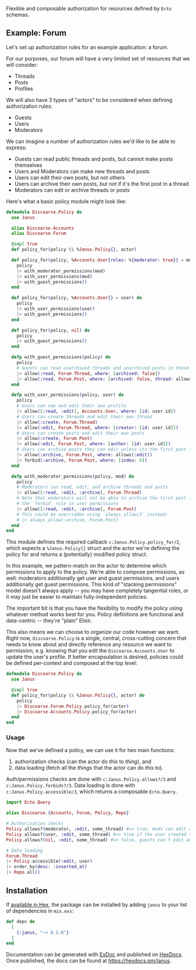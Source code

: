 <!-- MDOC -->

Flexible and composable authorization for resources defined by `Ecto` schemas.

## Example: Forum

Let's set up authorization rules for an example application: a forum.

For our purposes, our forum will have a very limited set of resources that we will consider:

- Threads
- Posts
- Profiles

We will also have 3 types of "actors" to be considered when defining authorization rules:

- Guests
- Users
- Moderators

We can imagine a number of authorization rules we'd like to be able to express:

- Guests can read public threads and posts, but cannot make posts themselves
- Users and Moderators can make new threads and posts
- Users can edit their own posts, but not others
- Users can archive their own posts, but not if it's the first post in a thread
- Moderators can edit or archive threads or posts

Here's what a basic policy module might look like:

```elixir
defmodule Discoarse.Policy do
  use Janus

  alias Discoarse.Accounts
  alias Discoarse.Forum

  @impl true
  def policy_for(policy \\ %Janus.Policy{}, actor)

  def policy_for(policy, %Accounts.User{roles: %{moderator: true}} = mod) do
    policy
    |> with_moderator_permissions(mod)
    |> with_user_permissions(mod)
    |> with_guest_permissions()
  end

  def policy_for(policy, %Accounts.User{} = user) do
    policy
    |> with_user_permissions(user)
    |> with_guest_permissions()
  end

  def policy_for(policy, nil) do
    policy
    |> with_guest_permissions()
  end

  defp with_guest_permissions(policy) do
    policy
    # Guests can read unarchived threads and unarchived posts in those threads
    |> allow(:read, Forum.Thread, where: [archived: false])
    |> allow(:read, Forum.Post, where: [archived: false, thread: allows(:read)])
  end

  defp with_user_permissions(policy, user) do
    policy
    # Users can see and edit their own profile
    |> allow([:read, :edit], Accounts.User, where: [id: user.id])
    # Users can create threads and edit their own thread
    |> allow(:create, Forum.Thread)
    |> allow(:edit, Forum.Thread, where: [creator: [id: user.id]])
    # Users can create posts and edit their own posts
    |> allow(:create, Forum.Post)
    |> allow(:edit, Forum.Post, where: [author: [id: user.id]])
    # Users can archive posts they can edit unless its the first post in a thread
    |> allow(:archive, Forum.Post, where: allows(:edit))
    |> forbid(:archive, Forum.Post, where: [index: 0])
  end

  defp with_moderator_permissions(policy, mod) do
    policy
    # Moderators can read, edit, and archive threads and posts
    |> allow([:read, :edit, :archive], Forum.Thread)
    # Note that moderators will not be able to archive the first post in a thread due to
    # the `forbid` rule in user permissions
    |> allow([:read, :edit, :archive], Forum.Post)
    # This could be overridden using `always_allow/3` instead:
    # |> always_allow(:archive, Forum.Post)
  end
end
```

This module defines the required callback `c:Janus.Policy.policy_for/2`, which expects a `%Janus.Policy{}` struct and the actor we're defining the policy for and returns a (potentially) modified policy struct.

In this example, we pattern-match on the actor to determine which permissions to apply to the policy.
We're able to compose permissions, as well: moderators additionally get user and guest permissions, and users additionally get guest permissions.
This kind of "stacking permissions" model doesn't always apply -- you may have completely tangential roles, or it may just be easier to maintain fully-independent policies.

The important bit is that you have the flexibility to modify the policy using whatever method works best for you.
Policy definitions are functional and data-centric -- they're "plain" Elixir.

This also means we can choose to organize our code however we want.
Right now, `Discoarse.Policy` is a single, central, cross-cutting concern that needs to know about and directly reference any resource we want to permission, e.g. knowing that you edit the `Discoarse.Accounts.User` to update the user's profile.
If better encapsulation is desired, policies could be defined per-context and composed at the top level:

```elixir
defmodule Discoarse.Policy do
  use Janus

  @impl true
  def policy_for(policy \\ %Janus.Policy{}, actor) do
    policy
    |> Discoarse.Forum.Policy.policy_for(actor)
    |> Discoarse.Accounts.Policy.policy_for(actor)
  end
end
```

### Usage

Now that we've defined a policy, we can use it for two main functions:

1. authorization checks (can the actor do _this_ to _thing_), and
2. data loading (fetch all the _things_ that the actor can do _this_ to).

Auth/permissions checks are done with `c:Janus.Policy.allows?/3` and `c:Janus.Policy.forbids?/3`.
Data loading is done with `c:Janus.Policy.accessible/3`, which returns a composable `Ecto.Query`.

```elixir
import Ecto.Query

alias Discoarse.{Accounts, Forum, Policy, Repo}

# Authorization checks
Policy.allows?(moderator, :edit, some_thread) #=> true, mods can edit all threads
Policy.allows?(user, :edit, some_thread) #=> true if the user created the thread
Policy.allows?(nil, :edit, some_thread) #=> false, guests can't edit any threads

# Data loading
Forum.Thread
|> Policy.accessible(:edit, user)
|> order_by(desc: :inserted_at)
|> Repo.all()
```

<!-- MDOC -->

## Installation

If [available in Hex](https://hex.pm/docs/publish), the package can be installed by adding `janus` to your list of dependencies in `mix.exs`:

```elixir
def deps do
  [
    {:janus, "~> 0.1.0"}
  ]
end
```

Documentation can be generated with [ExDoc](https://github.com/elixir-lang/ex_doc) and published on [HexDocs](https://hexdocs.pm).
Once published, the docs can be found at <https://hexdocs.pm/janus>.

